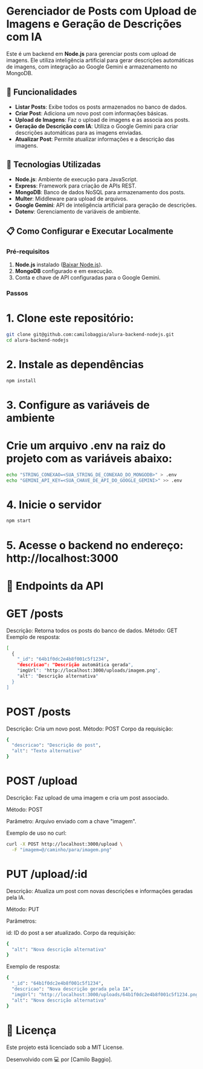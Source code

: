 # Gerenciador de Posts com Upload de Imagens e Geração de Descrições com IA

Este é um backend em **Node.js** para gerenciar posts com upload de imagens. Ele utiliza inteligência artificial para gerar descrições automáticas de imagens, com integração ao Google Gemini e armazenamento no MongoDB.

## 🌟 Funcionalidades

- **Listar Posts**: Exibe todos os posts armazenados no banco de dados.
- **Criar Post**: Adiciona um novo post com informações básicas.
- **Upload de Imagens**: Faz o upload de imagens e as associa aos posts.
- **Geração de Descrição com IA**: Utiliza o Google Gemini para criar descrições automáticas para as imagens enviadas.
- **Atualizar Post**: Permite atualizar informações e a descrição das imagens.

## 🚀 Tecnologias Utilizadas

- **Node.js**: Ambiente de execução para JavaScript.
- **Express**: Framework para criação de APIs REST.
- **MongoDB**: Banco de dados NoSQL para armazenamento dos posts.
- **Multer**: Middleware para upload de arquivos.
- **Google Gemini**: API de inteligência artificial para geração de descrições.
- **Dotenv**: Gerenciamento de variáveis de ambiente.

## 📋 Como Configurar e Executar Localmente

### Pré-requisitos

1. **Node.js** instalado ([Baixar Node.js](https://nodejs.org/)).
2. **MongoDB** configurado e em execução.
3. Conta e chave de API configuradas para o Google Gemini.

### Passos

# 1. Clone este repositório:
   ```bash
   git clone git@github.com:camilobaggio/alura-backend-nodejs.git
   cd alura-backend-nodejs
   ```

# 2. Instale as dependências
```bash
npm install
```
# 3. Configure as variáveis de ambiente
# Crie um arquivo .env na raiz do projeto com as variáveis abaixo:
```bash
echo "STRING_CONEXAO=<SUA_STRING_DE_CONEXAO_DO_MONGODB>" > .env
echo "GEMINI_API_KEY=<SUA_CHAVE_DE_API_DO_GOOGLE_GEMINI>" >> .env
```
# 4. Inicie o servidor
```bash
npm start
```
# 5. Acesse o backend no endereço: http://localhost:3000

# 🔗 Endpoints da API
# GET /posts
Descrição: Retorna todos os posts do banco de dados.
Método: GET
Exemplo de resposta:
```bash
[
  {
    "_id": "64b1f0dc2e4b8f001c5f1234",
    "descricao": "Descrição automática gerada",
    "imgUrl": "http://localhost:3000/uploads/imagem.png",
    "alt": "Descrição alternativa"
  }
]
```
# POST /posts
Descrição: Cria um novo post.
Método: POST
Corpo da requisição:
```bash
{
  "descricao": "Descrição do post",
  "alt": "Texto alternativo"
}
```
# POST /upload
Descrição: Faz upload de uma imagem e cria um post associado.

Método: POST

Parâmetro: Arquivo enviado com a chave "imagem".

Exemplo de uso no curl:
```bash
curl -X POST http://localhost:3000/upload \
  -F "imagem=@/caminho/para/imagem.png"
```
# PUT /upload/:id
Descrição: Atualiza um post com novas descrições e informações geradas pela IA.

Método: PUT

Parâmetros:

id: ID do post a ser atualizado.
Corpo da requisição:
```bash
{
  "alt": "Nova descrição alternativa"
}
```
Exemplo de resposta:
```bash
{
  "_id": "64b1f0dc2e4b8f001c5f1234",
  "descricao": "Nova descrição gerada pela IA",
  "imgUrl": "http://localhost:3000/uploads/64b1f0dc2e4b8f001c5f1234.png",
  "alt": "Nova descrição alternativa"
}
```

# 📄 Licença
Este projeto está licenciado sob a MIT License.

Desenvolvido com 💻 por [Camilo Baggio].
